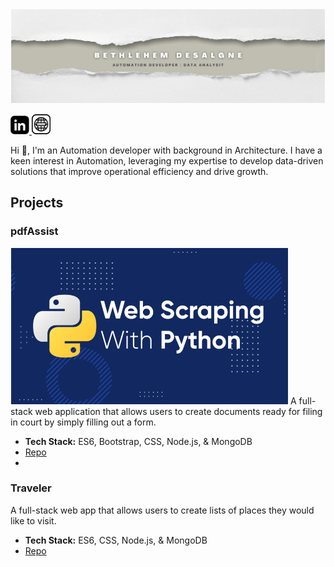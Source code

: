 ![Cover Image](https://github.com/BethlehemDesalgne/bethlehemdesalgne/blob/main/images/cover%20-%20Copy.png)



<a href="https://www.linkedin.com/in/bethlehem-desalgne/">
  <img src="https://github.com/BethlehemDesalgne/bethlehemdesalgne/blob/main/images/linkedin.png" width="30" alt="Website">
</a>
<a href="https://bethlehemdesalgne.github.io/">
  <img src="https://github.com/BethlehemDesalgne/bethlehemdesalgne/blob/main/images/website.png" width="30" alt="LinkedIn">
</a>






Hi 👋, I'm an Automation developer with background in Architecture. I have a keen interest in Automation, leveraging my expertise to develop data-driven solutions that improve operational efficiency and drive growth. 


## Projects

### pdfAssist
![pdfAssist Screenshot](https://github.com/BethlehemDesalgne/Browser-Automation-Web-Scraping-Craigslist/blob/main/images/IMAGES.png)
A full-stack web application that allows users to create documents ready for filing in court by simply filling out a form.
- **Tech Stack:** ES6, Bootstrap, CSS, Node.js, & MongoDB
- [Repo](https://github.com/BethlehemDesalgne/Browser-Automation-Web-Scraping-Craigslist)
- 

### Traveler
A full-stack web app that allows users to create lists of places they would like to visit.
- **Tech Stack:** ES6, CSS, Node.js, & MongoDB
- [Repo](link-to-repo)

<!-- You can add more projects here -->

